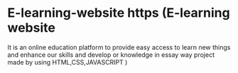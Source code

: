 # E-learning-website https (E-learning  website 
It is an online education platform  to provide easy access to learn new things and enhance our skills and develop or knowledge in essay way project made by using HTML,CSS,JAVASCRIPT
)
